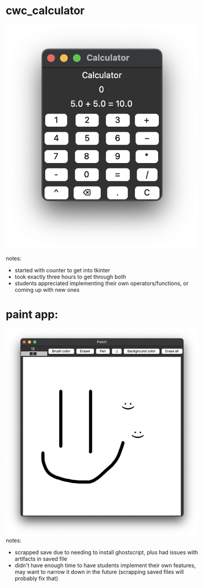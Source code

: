 # cwc_calculator

![](demo.png)

notes:
- started with counter to get into tkinter
- took exactly three hours to get through both
- students appreciated implementing their own operators/functions, or coming up with new ones

# paint app:
![](cwc_paint.png)
notes:
- scrapped save due to needing to install ghostscript, plus had issues with artifacts in saved file
- didn't have enough time to have students implement their own features, may want to narrow it down in the future (scrapping saved files will probably fix that)